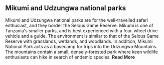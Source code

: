 ## Mikumi and Udzungwa national parks

Mikumi and Udzungwa national parks are for the well-travelled safari enthusiast, and they border the Selous Game Reserve. Mikumi is one of Tanzania's smaller parks, and is best experienced with a four-wheel drive vehicle and a guide. The environment is similar to that of the Selous Game Reserve with grasslands, wetlands, and woodlands. In addition, Mikumi National Park acts as a basecamp for trips into the Udzungwa Mountains. The mountains contain a small, densely-forested park where keen wildlife enthusiasts can hike in search of endemic species. __Read More__
